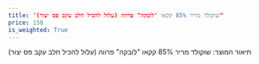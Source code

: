 ```yaml
---
title: "שוקולד מריר 85% קקאו "לובקה" פרווה (עלול להכיל חלב עקב פס יצור)"
price: 150
is_weighted: True
---
```


תיאור המוצר: שוקולד מריר 85% קקאו "לובקה" פרווה (עלול להכיל חלב עקב פס יצור)
